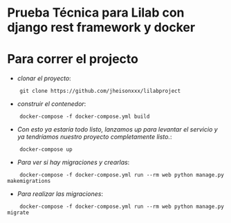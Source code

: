 Prueba Técnica para Lilab con django rest framework y docker
===

Para correr el projecto
=========

- *clonar el proyecto*:

```
    git clone https://github.com/jheisonxxx/lilabproject
```
- *construir el contenedor*:

```
    docker-compose -f docker-compose.yml build
```

- *Con esto ya estaría todo listo, lanzamos up para levantar el servicio y ya tendríamos nuestro proyecto completamente listo.*:

```
    docker-compose up
```
- *Para ver si hay migraciones y crearlas*:

```
    docker-compose -f docker-compose.yml run --rm web python manage.py makemigrations
```

- *Para realizar las migraciones*:

```
    docker-compose -f docker-compose.yml run --rm web python manage.py migrate
```